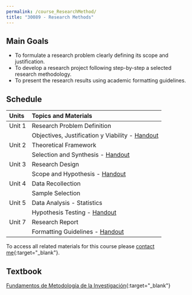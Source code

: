 ```yaml
---
permalink: /course_ResearchMethod/
title: "30089 - Research Methods"
---
```

## Main Goals
- To formulate a research problem clearly defining its scope and justification.
- To develop a research project following step-by-step a selected research methodology.
- To present the research results using academic formatting guidelines.

## Schedule

| Units  | Topics and Materials                                                                                                                     | 
|:-------|:-----------------------------------------------------------------------------------------------------------------------------------------|
| Unit 1 | Research Problem Definition                                                                                                              |
|        | Objectives, Justification y Viability - [Handout](https://drive.google.com/file/d/1EXqwNHD0PWaKRxD7U4Ph9qSrFStalZGR/view?usp=share_link) |
| Unit 2 | Theoretical Framework                                                                                                                    |
|        | Selection and Synthesis - [Handout](https://drive.google.com/file/d/1quNlMQV3wqQBEgnqIe8_BcXmcwG_mtKw/view?usp=share_link)               |
| Unit 3 | Research Design                                                                                                                          |
|        | Scope and Hypothesis - [Handout](https://drive.google.com/file/d/1TcOW6SCrUQyO9hRviMlpH7qQ9xwK8CA5/view?usp=share_link)                  |
| Unit 4 | Data Recollection                                                                                                                        |
|        | Sample Selection                                                                                                                         |
| Unit 5 | Data Analysis - Statistics                                                                                                               |
|        | Hypothesis Testing         - [Handout](https://drive.google.com/file/d/1KLWpjcp4nyrw9-xdY81tNiRDTimpxX0M/view?usp=share_link)            |
| Unit 7 | Research Report                                                                                                                          |
|        | Formatting Guidelines      - [Handout](https://drive.google.com/file/d/1tTl9yjiNnwxHO7ea-ZDJ66_uxRbGOUEP/view?usp=sharing)               |
 
To access all related materials for this course please [contact me](https://forms.gle/63NYpG1siX6E4KGj8){:target="_blank"}.
## Textbook
[Fundamentos de Metodología de la Investigación](https://a.co/d/c9Waz2q){:target="_blank"}

